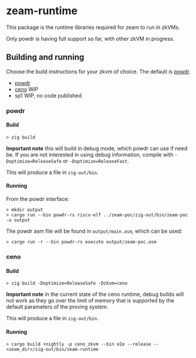 # zeam-runtime

This package is the runtime libraries required for zeam to run in zkVMs.

Only powdr is having full support so far, with other zkVM in progress.

## Building and running

Choose the build instructions for your zkvm of choice. The default is [powdr](#powdr).

 - [powdr](#powdr)
 - [ceno](#ceno) WIP
 - sp1 WIP, no code published

### powdr

#### Build

```
> zig build
```

**Important note** this will build in debug mode, which powdr can use if need be. If you are not interested in using debug information, compile with `-Doptimize=ReleaseSafe` or `-Doptimize=ReleaseFast`.

This will produce a file in `zig-out/bin`.

#### Running

From the powdr interface:

```
> mkdir output
> cargo run --bin powdr-rs riscv-elf ../zeam-poc/zig-out/bin/zeam-poc -o output
```

The powdr asm file will be found in `output/main.asm`, which can be used:

```
> cargo run -r --bin powdr-rs execute output/zeam-poc.asm
```

### ceno

#### Build

```
> zig build -Doptimize=ReleaseSafe -Dzkvm=ceno
```

**Important note** in the current state of the ceno runtime, debug builds will not work as they go over the limit of memory that is supported by the default parameters of the proving system.

This will produce a file in `zig-out/bin`.

#### Running

```
> cargo build +nightly -p ceno_zkvm --bin e2e --release -- <zeam_dir>/zig-out/bin/zeam-runtime
```
